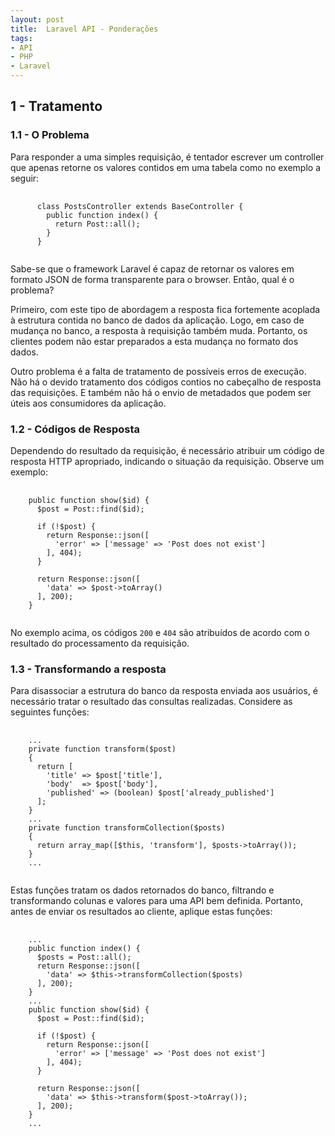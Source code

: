 ```yaml
---
layout: post
title:  Laravel API - Ponderações
tags:
- API
- PHP
- Laravel
---
```


<h2 id="1-Tratamento">1 - Tratamento</h2>

<h3 id="1.1-O-Problema">1.1 - O Problema</h3>

<p>Para responder a uma simples requisição, é tentador escrever um controller que apenas retorne os valores contidos em uma tabela como no exemplo a seguir:</p>

<pre>
  <code>
      class PostsController extends BaseController {
        public function index() {
          return Post::all();
        }
      }
  </code>
</pre>

<p>Sabe-se que o framework Laravel é capaz de retornar os valores em formato JSON de forma transparente para o browser. Então, qual é o problema?</p>

<p>Primeiro, com este tipo de abordagem a resposta fica fortemente acoplada à estrutura contida no banco de dados da aplicação. Logo, em caso de mudança no banco, a resposta à requisição também muda. Portanto, os clientes podem não estar preparados a esta mudança no formato dos dados.</p>

<p>Outro problema é a falta de tratamento de possíveis erros de execução. Não há o devido tratamento dos códigos contios no cabeçalho de resposta das requisições. E também não há o envio de metadados que podem ser úteis aos consumidores da aplicação.</p>

<h3 id="1.2-Códigos-de-Resposta">1.2 - Códigos de Resposta</h3>

<p>Dependendo do resultado da requisição, é necessário atribuir um código de resposta HTTP apropriado, indicando o situação da requisição. Observe um exemplo:</p>

<pre>
  <code>
    public function show($id) {
      $post = Post::find($id);

      if (!$post) {
        return Response::json([
          'error' => ['message' => 'Post does not exist']
        ], 404);
      }

      return Response::json([
        'data' => $post->toArray()
      ], 200);
    }
  </code>
</pre>

<p>No exemplo acima, os códigos <code>200</code> e <code>404</code> são atribuídos de acordo com o resultado do processamento da requisição.</p>

<h3 id="1.3-Transformando-a-resposta">1.3 - Transformando a resposta</h3>

<p>Para disassociar a estrutura do banco da resposta enviada aos usuários, é necessário tratar o resultado das consultas realizadas. Considere as seguintes funções:</p>

<pre>
  <code>
    ...
    private function transform($post)
    {
      return [
        'title' => $post['title'],
        'body'  => $post['body'],
        'published' => (boolean) $post['already_published']
      ];
    }
    ...
    private function transformCollection($posts)
    {
      return array_map([$this, 'transform'], $posts->toArray());
    }
    ...
  </code>
</pre>

<p>Estas funções tratam os dados retornados do banco, filtrando e transformando colunas e valores para uma API bem definida. Portanto, antes de enviar os resultados ao cliente, aplique estas funções:</p>

<pre>
  <code>
    ...
    public function index() {
      $posts = Post::all();
      return Response::json([
        'data' => $this->transformCollection($posts)
      ], 200);
    }
    ...
    public function show($id) {
      $post = Post::find($id);

      if (!$post) {
        return Response::json([
          'error' => ['message' => 'Post does not exist']
        ], 404);
      }

      return Response::json([
        'data' => $this->transform($post->toArray());
      ], 200);
    }
    ...
  </code>
</pre>
